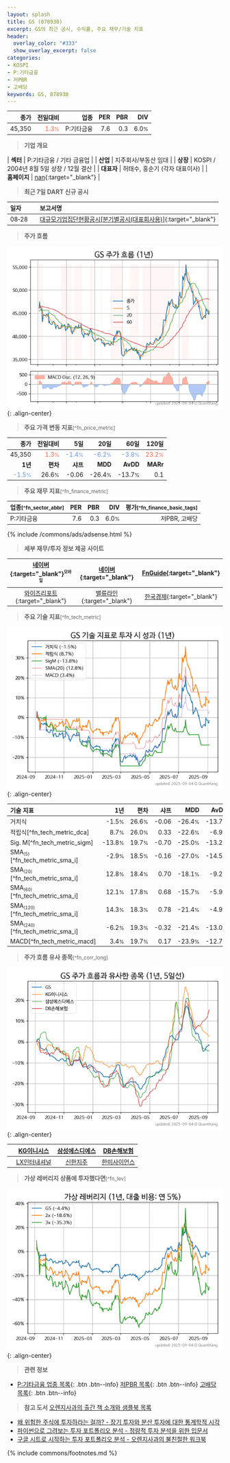 ```yaml
---
layout: splash
title: GS (078930)
excerpt: GS의 최근 공시, 수익률, 주요 재무/기술 지표
header:
  overlay_color: "#333"
  show_overlay_excerpt: false
categories:
- KOSPI
- P:기타금융
- 저PBR
- 고배당
keywords: GS, 078930
---
```


| **종가** | **전일대비** | **업종** | **PER** | **PBR** | **DIV** |
| -------: | -----------: | -------: | ------: | ------: | ------: |
| 45,350 | <span style="color: tomato">1.3<small>%</small></span> | P:기타금융 | 7.6 | 0.3 | 6.0<small>%</small> |

<!-- more -->


> **기업 개요**<a id="company"></a>

| <span style="white-space:nowrap;">**섹터**</span> | P:기타금융 / 기타 금융업 |
| <span style="white-space:nowrap;">**산업**</span> | 지주회사/부동산 임대 |
| <span style="white-space:nowrap;">**상장**</span> | KOSPI / 2004년 8월 5일 상장 / 12월 결산 |
| <span style="white-space:nowrap;">**대표자**</span> | 허태수, 홍순기 (각자 대표이사) |
| <span style="white-space:nowrap;">**홈페이지**</span> | [nan](nan){:target="_blank"} |


> **최근 7일 DART 신규 공시**<a id="dart"></a>

| **일자** |      | **보고서명** |
| :------- | :--- | :----------- |
| 08&#x2011;28 | | [대규모기업집단현황공시[분기별공시(대표회사용)]](https://dart.fss.or.kr/dsaf001/main.do?rcpNo=20250828000695){:target="_blank"} |


> **주가 흐름**<a id="price"></a>

![078930](/stock/images/078930.png){: .align-center}


> **주요 가격 변동 지표**<small>[^fn_price_metric]</small>

| **종가** | **전일대비** | **5일** | **20일** | **60일** | **120일** |
| -------: | -----------: | ------: | -------: | -------: | --------: |
| 45,350 | <span style="color: tomato">1.3<small>%</small></span> | <span style="color: cornflowerblue">-1.4<small>%</small></span> | <span style="color: cornflowerblue">-6.2<small>%</small></span> | <span style="color: cornflowerblue">-3.8<small>%</small></span> | <span style="color: tomato">23.2<small>%</small></span> |
| **1년** | **편차** | **샤프** | **MDD** | **AvDD** | **MARr** |
| <span style="color: cornflowerblue">-1.5<small>%</small></span> | 26.6<small>%</small> | -0.06 | -26.4<small>%</small> | -13.7<small>%</small> | 0.1 |


> **주요 재무 지표**<small>[^fn_finance_metric]</small>

| **업종**<small>[^fn_sector_abbr]</small> | **PER** | **PBR** | **DIV** | **평가**<small>[^fn_finance_basic_tags]</small> |
| :--------------------------------------- | ------: | ------: | ------: | ----------------------------------------------: |
| P:기타금융 | 7.6 | 0.3 | 6.0<small>%</small> | 저PBR, 고배당 |



{% include /commons/ads/adsense.html %}

> **세부 재무/투자 정보 제공 사이트**

| [네이버](https://m.stock.naver.com/domestic/stock/078930/finance/summary){:target="_blank"}<sup><small>모바일</small></sup> | [네이버](https://finance.naver.com/item/coinfo.naver?code=078930){:target="_blank"} | [FnGuide](https://comp.fnguide.com/SVO2/ASP/SVD_Invest.asp?gicode=A078930&MenuYn=Y){:target="_blank"} |
| :---: | :---: | :---: |
| [와이즈리포트](https://comp.wisereport.co.kr/company/c1040001.aspx?cmp_cd=078930){:target="_blank"} | [밸류라인](https://www.valueline.co.kr/finance/summary/078930){:target="_blank"} | [한국경제](https://markets.hankyung.com/stock/078930/financial-summary){:target="_blank"} |


> **주요 기술 지표**<small>[^fn_tech_metric]</small>


![078930](/stock/images/078930_tech.png){: .align-center}

| **기술 지표** | **1년** | **편차** | **샤프** | **MDD** | **AvDD** |
| :------------ | ------: | -----------: | -------: | ------: | -------: |
| 거치식 | -1.5<small>%</small> | 26.6<small>%</small> | -0.06 | -26.4<small>%</small> | -13.7<small>%</small> |
| 적립식[^fn_tech_metric_dca] | 8.7<small>%</small> | 26.0<small>%</small> | 0.33 | -22.6<small>%</small> | -6.9<small>%</small> |
| Sig. M[^fn_tech_metric_sigm] | -13.8<small>%</small> | 19.7<small>%</small> | -0.70 | -25.0<small>%</small> | -13.2<small>%</small> |
| SMA<small><sub>(5)</sub></small>[^fn_tech_metric_sma_i] | -2.9<small>%</small> | 18.5<small>%</small> | -0.16 | -27.0<small>%</small> | -14.5<small>%</small> |
| SMA<small><sub>(20)</sub></small>[^fn_tech_metric_sma_i] | 12.8<small>%</small> | 18.4<small>%</small> | 0.70 | -18.1<small>%</small> | -9.2<small>%</small> |
| SMA<small><sub>(60)</sub></small>[^fn_tech_metric_sma_i] | 12.1<small>%</small> | 17.8<small>%</small> | 0.68 | -15.7<small>%</small> | -5.9<small>%</small> |
| SMA<small><sub>(120)</sub></small>[^fn_tech_metric_sma_i] | 14.3<small>%</small> | 18.3<small>%</small> | 0.78 | -21.4<small>%</small> | -4.9<small>%</small> |
| SMA<small><sub>(240)</sub></small>[^fn_tech_metric_sma_i] | -6.2<small>%</small> | 19.3<small>%</small> | -0.32 | -21.4<small>%</small> | -13.0<small>%</small> |
| MACD[^fn_tech_metric_macd] | 3.4<small>%</small> | 19.7<small>%</small> | 0.17 | -23.9<small>%</small> | -12.7<small>%</small> |


> **주가 흐름 유사 종목**<a id="corr"></a><small>[^fn_corr_long]</small>

![078930](/stock/images/078930_corr.png){: .align-center}

|       | [KG이니시스](/035600/) | [삼성에스디에스](/018260/) | [DB손해보험](/005830/) |
| :---: | :------------------------------------: | :------------------------------------: | :------------------------------------: |
|       | [LX인터내셔널](/001120/) | [신한지주](/055550/) | [한미사이언스](/008930/) |


> **가상 레버리지 상품에 투자했다면**<a id="2x"></a><small>[^fn_lev]</small>

![078930](/stock/images/078930_2x.png){: .align-center}


> **관련 정보**

- [P:기타금융 업종 목록](/stats/sector/kospi_업종_기타금융_종목/){: .btn .btn--info} [저PBR 목록](/fn/fn_low_pbr/){: .btn .btn--info} [고배당 목록](/fn/fn_high_div/){: .btn .btn--info}

> **참고 도서** [오렌지사과의 출간 책 소개와 샘플북 목록](https://kongdori.tistory.com/691)

- [왜 위험한 주식에 투자하라는 걸까? - 장기 투자와 분산 투자에 대한 통계학적 시각](https://kongdori.tistory.com/421)
- [파이썬으로 그려보는 투자 포트폴리오 분석  - 정량적 투자 분석을 위한 입문서](https://kongdori.tistory.com/643)
- [구글 시트로 시작하는 투자 포트폴리오 분석 - 오렌지사과의 불친절한 워크북](https://kongdori.tistory.com/449)


{% include commons/footnotes.md %}